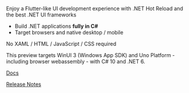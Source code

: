 ﻿Enjoy a Flutter-like UI development experience with .NET Hot Reload and the best .NET UI frameworks

- Build .NET applications **fully in C#**<br />
- Target browsers and native desktop / mobile<br />

No XAML / HTML / JavaScript / CSS required

This preview targets WinUI 3 (Windows App SDK) and Uno Platform - including browser webassembly - with C# 10 and .NET 6.

[Docs](https://github.com/VincentH-Net/CSharpForMarkup/blob/master/README.md)

[Release Notes](https://github.com/VincentH-Net/CSharpForMarkup/releases/tag/csharpmarkup2-winui-0-5-1)